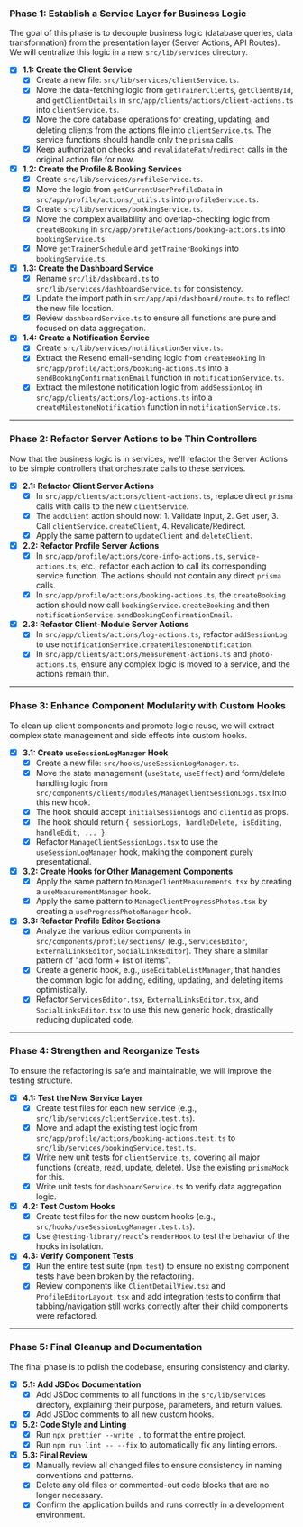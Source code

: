 ### Phase 1: Establish a Service Layer for Business Logic

The goal of this phase is to decouple business logic (database queries, data transformation) from the presentation layer (Server Actions, API Routes). We will centralize this logic in a new `src/lib/services` directory.

*   [x] **1.1: Create the Client Service**
    *   [x] Create a new file: `src/lib/services/clientService.ts`.
    *   [x] Move the data-fetching logic from `getTrainerClients`, `getClientById`, and `getClientDetails` in `src/app/clients/actions/client-actions.ts` into `clientService.ts`.
    *   [x] Move the core database operations for creating, updating, and deleting clients from the actions file into `clientService.ts`. The service functions should handle only the `prisma` calls.
    *   [x] Keep authorization checks and `revalidatePath`/`redirect` calls in the original action file for now.

*   [x] **1.2: Create the Profile & Booking Services**
    *   [x] Create `src/lib/services/profileService.ts`.
    *   [x] Move the logic from `getCurrentUserProfileData` in `src/app/profile/actions/_utils.ts` into `profileService.ts`.
    *   [x] Create `src/lib/services/bookingService.ts`.
    *   [x] Move the complex availability and overlap-checking logic from `createBooking` in `src/app/profile/actions/booking-actions.ts` into `bookingService.ts`.
    *   [x] Move `getTrainerSchedule` and `getTrainerBookings` into `bookingService.ts`.

*   [x] **1.3: Create the Dashboard Service**
    *   [x] Rename `src/lib/dashboard.ts` to `src/lib/services/dashboardService.ts` for consistency.
    *   [x] Update the import path in `src/app/api/dashboard/route.ts` to reflect the new file location.
    *   [x] Review `dashboardService.ts` to ensure all functions are pure and focused on data aggregation.

*   [x] **1.4: Create a Notification Service**
    *   [x] Create `src/lib/services/notificationService.ts`.
    *   [x] Extract the Resend email-sending logic from `createBooking` in `src/app/profile/actions/booking-actions.ts` into a `sendBookingConfirmationEmail` function in `notificationService.ts`.
    *   [x] Extract the milestone notification logic from `addSessionLog` in `src/app/clients/actions/log-actions.ts` into a `createMilestoneNotification` function in `notificationService.ts`.

---
### Phase 2: Refactor Server Actions to be Thin Controllers

Now that the business logic is in services, we'll refactor the Server Actions to be simple controllers that orchestrate calls to these services.

*   [x] **2.1: Refactor Client Server Actions**
    *   [x] In `src/app/clients/actions/client-actions.ts`, replace direct `prisma` calls with calls to the new `clientService`.
    *   [x] The `addClient` action should now: 1. Validate input, 2. Get user, 3. Call `clientService.createClient`, 4. Revalidate/Redirect.
    *   [x] Apply the same pattern to `updateClient` and `deleteClient`.

*   [x] **2.2: Refactor Profile Server Actions**
    *   [x] In `src/app/profile/actions/core-info-actions.ts`, `service-actions.ts`, etc., refactor each action to call its corresponding service function. The actions should not contain any direct `prisma` calls.
    *   [x] In `src/app/profile/actions/booking-actions.ts`, the `createBooking` action should now call `bookingService.createBooking` and then `notificationService.sendBookingConfirmationEmail`.

*   [x] **2.3: Refactor Client-Module Server Actions**
    *   [x] In `src/app/clients/actions/log-actions.ts`, refactor `addSessionLog` to use `notificationService.createMilestoneNotification`.
    *   [x] In `src/app/clients/actions/measurement-actions.ts` and `photo-actions.ts`, ensure any complex logic is moved to a service, and the actions remain thin.

---
### Phase 3: Enhance Component Modularity with Custom Hooks

To clean up client components and promote logic reuse, we will extract complex state management and side effects into custom hooks.

*   [x] **3.1: Create `useSessionLogManager` Hook**
    *   [x] Create a new file: `src/hooks/useSessionLogManager.ts`.
    *   [x] Move the state management (`useState`, `useEffect`) and form/delete handling logic from `src/components/clients/modules/ManageClientSessionLogs.tsx` into this new hook.
    *   [x] The hook should accept `initialSessionLogs` and `clientId` as props.
    *   [x] The hook should return `{ sessionLogs, handleDelete, isEditing, handleEdit, ... }`.
    *   [x] Refactor `ManageClientSessionLogs.tsx` to use the `useSessionLogManager` hook, making the component purely presentational.

*   [x] **3.2: Create Hooks for Other Management Components**
    *   [x] Apply the same pattern to `ManageClientMeasurements.tsx` by creating a `useMeasurementManager` hook.
    *   [x] Apply the same pattern to `ManageClientProgressPhotos.tsx` by creating a `useProgressPhotoManager` hook.

*   [x] **3.3: Refactor Profile Editor Sections**
    *   [x] Analyze the various editor components in `src/components/profile/sections/` (e.g., `ServicesEditor`, `ExternalLinksEditor`, `SocialLinksEditor`). They share a similar pattern of "add form + list of items".
    *   [x] Create a generic hook, e.g., `useEditableListManager`, that handles the common logic for adding, editing, updating, and deleting items optimistically.
    *   [x] Refactor `ServicesEditor.tsx`, `ExternalLinksEditor.tsx`, and `SocialLinksEditor.tsx` to use this new generic hook, drastically reducing duplicated code.

---
### Phase 4: Strengthen and Reorganize Tests

To ensure the refactoring is safe and maintainable, we will improve the testing structure.

*   [x] **4.1: Test the New Service Layer**
    *   [x] Create test files for each new service (e.g., `src/lib/services/clientService.test.ts`).
    *   [x] Move and adapt the existing test logic from `src/app/profile/actions/booking-actions.test.ts` to `src/lib/services/bookingService.test.ts`.
    *   [x] Write new unit tests for `clientService.ts`, covering all major functions (create, read, update, delete). Use the existing `prismaMock` for this.
    *   [x] Write unit tests for `dashboardService.ts` to verify data aggregation logic.

*   [x] **4.2: Test Custom Hooks**
    *   [x] Create test files for the new custom hooks (e.g., `src/hooks/useSessionLogManager.test.ts`).
    *   [x] Use `@testing-library/react`'s `renderHook` to test the behavior of the hooks in isolation.

*   [x] **4.3: Verify Component Tests**
    *   [x] Run the entire test suite (`npm test`) to ensure no existing component tests have been broken by the refactoring.
    *   [x] Review components like `ClientDetailView.tsx` and `ProfileEditorLayout.tsx` and add integration tests to confirm that tabbing/navigation still works correctly after their child components were refactored.
---
### Phase 5: Final Cleanup and Documentation

The final phase is to polish the codebase, ensuring consistency and clarity.

*   [x] **5.1: Add JSDoc Documentation**
    *   [x] Add JSDoc comments to all functions in the `src/lib/services` directory, explaining their purpose, parameters, and return values.
    *   [x] Add JSDoc comments to all new custom hooks.

*   [x] **5.2: Code Style and Linting**
    *   [x] Run `npx prettier --write .` to format the entire project.
    *   [x] Run `npm run lint -- --fix` to automatically fix any linting errors.

*   [x] **5.3: Final Review**
    *   [x] Manually review all changed files to ensure consistency in naming conventions and patterns.
    *   [x] Delete any old files or commented-out code blocks that are no longer necessary.
    *   [x] Confirm the application builds and runs correctly in a development environment.
